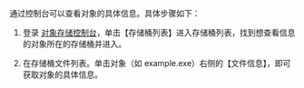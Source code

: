 通过控制台可以查看对象的具体信息。具体步骤如下：

1. 登录 [对象存储控制台](http://console.tcecqpoc.fsphere.cn/cos5)，单击【存储桶列表】进入存储桶列表，找到想查看信息的对象所在的存储桶并进入。

2. 在存储桶文件列表。单击对象（如 example.exe）右侧的【文件信息】，即可获取对象的具体信息。

